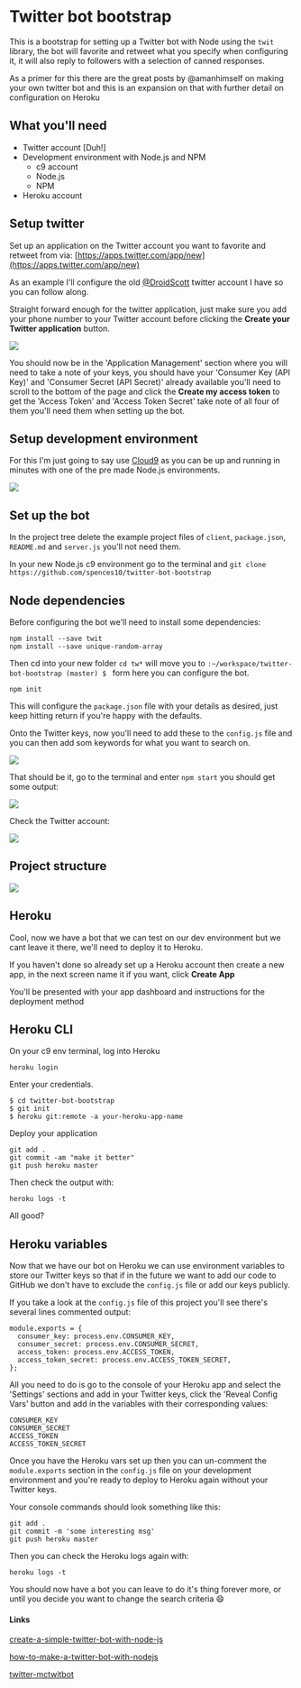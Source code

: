 # Twitter bot bootstrap

This is a bootstrap for setting up a Twitter bot with Node using the `twit` library, the bot will favorite and retweet what you specify when configuring it, it will also reply to followers with a selection of canned responses.

As a primer for this there are the great posts by @amanhimself on making your own twitter bot and this is an expansion on that with further detail on configuration on Heroku

## What you'll need

- Twitter account [Duh!]
- Development environment with Node.js and NPM
  * c9 account
  * Node.js 
  * NPM
- Heroku account

## Setup twitter

Set up an application on the Twitter account you want to favorite and retweet from via: [https://apps.twitter.com/app/new](https://apps.twitter.com/app/new)

As an example I'll configure the old [@DroidScott](twitter.com/droidscott) twitter account I have so you can follow along.

Straight forward enough for the twitter application, just make sure you add your phone number to your Twitter account before clicking the **Create your Twitter application** button.

![](/src/images/twitter-application-setup.png)

You should now be in the 'Application Management' section where you will need to take a note of your keys, you should have your 'Consumer Key (API Key)' and 'Consumer Secret (API Secret)' already available you'll need to scroll to the bottom of the page and click the **Create my access token** to get the 'Access Token' and 'Access Token Secret' take note of all four of them you'll need them when setting up the bot.

## Setup development environment

For this I'm just going to say use [Cloud9](https://c9.io/) as you can be up and running in minutes with one of the pre made Node.js environments.

![](/src/images/c9-node-env.png)

## Set up the bot

In the project tree delete the example project files of `client`, `package.json`, `README.md` and `server.js` you'll not need them.

In your new Node.js c9 environment go to the terminal and `git clone https://github.com/spences10/twitter-bot-bootstrap` 

## Node dependencies

Before configuring the bot we'll need to install some dependencies:

```
npm install --save twit
npm install --save unique-random-array
```

Then cd into your new folder `cd tw*` will move you to `:~/workspace/twitter-bot-bootstrap (master) $ ` form here you can configure the bot.

`npm init`

This will configure the `package.json` file with your details as desired, just keep hitting return if you're happy with the defaults.

Onto the Twitter keys, now you'll need to add these to the `config.js` file and you can then add som keywords for what you want to search on.

![](/src/images/c9-strings-config.png)

That should be it, go to the terminal and enter `npm start` you should get some output:

![](/src/images/bot-output.png)

Check the Twitter account:

![](/src/images/twitter-account.png)

## Project structure

![](/src/images/project-structure.png)

## Heroku

Cool, now we have a bot that we can test on our dev environment but we cant leave it there, we'll need to deploy it to Heroku.

If you haven't done so already set up a Heroku account then create a new app, in the next screen name it if you want, click **Create App**

You'll be presented with your app dashboard and instructions for the deployment method

## Heroku CLI

On your c9 env terminal, log into Heroku

`heroku login`

Enter your credentials.

```
$ cd twitter-bot-bootstrap
$ git init
$ heroku git:remote -a your-heroku-app-name
```

Deploy your application

```
git add .
git commit -am "make it better"
git push heroku master
```

Then check the output with:

`heroku logs -t`

All good? 

## Heroku variables

Now that we have our bot on Heroku we can use environment variables to store our Twitter keys so that if in the future we want to add our code to GitHub we don't have to exclude the `config.js` file or add our keys publicly.

If you take a look at the `config.js` file of this project you'll see there's several lines commented output:

```
module.exports = {
  consumer_key: process.env.CONSUMER_KEY,
  consumer_secret: process.env.CONSUMER_SECRET,
  access_token: process.env.ACCESS_TOKEN,
  access_token_secret: process.env.ACCESS_TOKEN_SECRET,
};
``` 

All you need to do is go to the console of your Heroku app and select the 'Settings' sections and add in your Twitter keys, click the 'Reveal Config Vars' button and add in the variables with their corresponding values:

```
CONSUMER_KEY
CONSUMER_SECRET
ACCESS_TOKEN
ACCESS_TOKEN_SECRET
```

Once you have the Heroku vars set up then you can un-comment the `module.exports` section in the `config.js` file on your development environment and you're ready to deploy to Heroku again without your Twitter keys.

Your console commands should look something like this:

```
git add .
git commit -m 'some interesting msg' 
git push heroku master
```

Then you can check the Heroku logs again with:

```
heroku logs -t
```

You should now have a bot you can leave to do it's thing forever more, or until you decide you want to change the search criteria :smile:

#### Links

[create-a-simple-twitter-bot-with-node-js](https://hackernoon.com/create-a-simple-twitter-bot-with-node-js-5b14eb006c08#.flysreo60)

[how-to-make-a-twitter-bot-with-nodejs](https://chatbotslife.com/how-to-make-a-twitter-bot-with-nodejs-d5cb04fdbf97#.h5ah8dq5n)

[twitter-mctwitbot](https://medium.com/@spences10/twitter-mctwitbot-4d15cd005dc0#.dp9q5f427)

